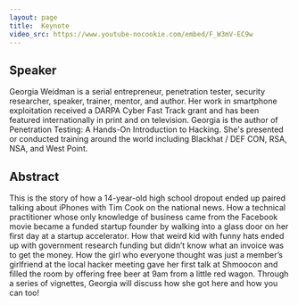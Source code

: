 ```yaml
---
layout: page
title:  Keynote
video_src: https://www.youtube-nocookie.com/embed/F_W3mV-EC9w
---
```


Speaker 
-----------------
Georgia Weidman is a serial entrepreneur, penetration tester, security researcher, speaker, trainer, mentor, and author. Her work in smartphone exploitation received a DARPA Cyber Fast Track grant and has been featured internationally in print and on television. Georgia is the author of Penetration Testing: A Hands-On Introduction to Hacking. She's presented or conducted training around the world including Blackhat / DEF CON, RSA, NSA, and West Point. 


Abstract
-----------------
This is the story of how a 14-year-old high school dropout ended up paired talking about iPhones with Tim Cook on the national news. How a technical practitioner whose only knowledge of business came from the Facebook movie became a funded startup founder by walking into a glass door on her first day at a startup accelerator. How that weird kid with funny hats ended up with government research funding but didn’t know what an invoice was to get the money. How the girl who everyone thought was just a member’s girlfriend at the local hacker meeting gave her first talk at Shmoocon and filled the room by offering free beer at 9am from a little red wagon. Through a series of vignettes, Georgia will discuss how she got here and how you can too!
